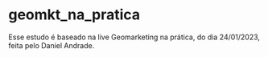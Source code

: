 # geomkt_na_pratica
 Esse estudo é baseado na live Geomarketing na prática, do dia 24/01/2023, feita pelo Daniel Andrade.
